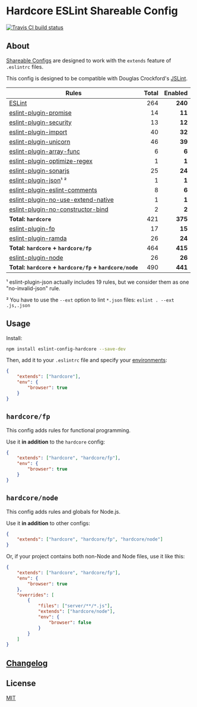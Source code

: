 # Hardcore ESLint Shareable Config

[![Travis CI build status](https://img.shields.io/travis/EvgenyOrekhov/eslint-config-hardcore/master.svg?style=flat-square)](https://travis-ci.org/EvgenyOrekhov/eslint-config-hardcore)

## About

[Shareable Configs](https://eslint.org/docs/developer-guide/shareable-configs)
are designed to work with the `extends` feature of `.eslintrc` files.

This config is designed to be compatible with Douglas Crockford's
[JSLint](https://jslint.com/).

| Rules                                                                                                     | Total | Enabled |
| --------------------------------------------------------------------------------------------------------- | ----: | ------: |
| [ESLint](https://eslint.org/docs/rules/)                                                                  | 264   | **240** |
| [eslint-plugin-promise](https://github.com/xjamundx/eslint-plugin-promise)                                | 14    | **11**  |
| [eslint-plugin-security](https://github.com/nodesecurity/eslint-plugin-security)                          | 13    | **12**  |
| [eslint-plugin-import](https://github.com/benmosher/eslint-plugin-import)                                 | 40    | **32**  |
| [eslint-plugin-unicorn](https://github.com/sindresorhus/eslint-plugin-unicorn)                            | 46    | **39**  |
| [eslint-plugin-array-func](https://github.com/freaktechnik/eslint-plugin-array-func)                      | 6     | **6**   |
| [eslint-plugin-optimize-regex](https://github.com/BrainMaestro/eslint-plugin-optimize-regex)              | 1     | **1**   |
| [eslint-plugin-sonarjs](https://github.com/SonarSource/eslint-plugin-sonarjs)                             | 25    | **24**  |
| [eslint-plugin-json](https://github.com/azeemba/eslint-plugin-json)¹ ²                                    | 1     | **1**   |
| [eslint-plugin-eslint-comments](https://github.com/mysticatea/eslint-plugin-eslint-comments)              | 8     | **6**   |
| [eslint-plugin-no-use-extend-native](https://github.com/dustinspecker/eslint-plugin-no-use-extend-native) | 1     | **1**   |
| [eslint-plugin-no-constructor-bind](https://github.com/markalfred/eslint-plugin-no-constructor-bind)      | 2     | **2**   |
| **Total: `hardcore`**                                                                                     | 421   | **375** |
| [eslint-plugin-fp](https://github.com/jfmengels/eslint-plugin-fp)                                         | 17    | **15**  |
| [eslint-plugin-ramda](https://github.com/ramda/eslint-plugin-ramda)                                       | 26    | **24**  |
| **Total: `hardcore` + `hardcore/fp`**                                                                     | 464   | **415** |
| [eslint-plugin-node](https://github.com/mysticatea/eslint-plugin-node)                                    | 26    | **26**  |
| **Total: `hardcore` + `hardcore/fp` + `hardcore/node`**                                                   | 490   | **441** |

¹ eslint-plugin-json actually includes 19 rules, but we consider them as one
"no-invalid-json" rule.

² You have to use the `--ext` option to lint `*.json` files:
`eslint . --ext .js,.json`

## Usage

Install:

```bash
npm install eslint-config-hardcore --save-dev
```

Then, add it to your `.eslintrc` file and specify your
[environments](https://eslint.org/docs/user-guide/configuring#specifying-environments):

```json
{
    "extends": ["hardcore"],
    "env": {
        "browser": true
    }
}
```

## `hardcore/fp`

This config adds rules for functional programming.

Use it **in addition** to the `hardcore` config:

```json
{
    "extends": ["hardcore", "hardcore/fp"],
    "env": {
        "browser": true
    }
}
```

## `hardcore/node`

This config adds rules and globals for Node.js.

Use it **in addition** to other configs:

```json
{
    "extends": ["hardcore", "hardcore/fp", "hardcore/node"]
}
```

Or, if your project contains both non-Node and Node files, use it like this:

```json
{
    "extends": ["hardcore", "hardcore/fp"],
    "env": {
        "browser": true
    },
    "overrides": [
        {
            "files": ["server/**/*.js"],
            "extends": ["hardcore/node"],
            "env": {
                "browser": false
            }
        }
    ]
}
```

## [Changelog](https://github.com/EvgenyOrekhov/eslint-config-hardcore/releases)

## License

[MIT](LICENSE)
